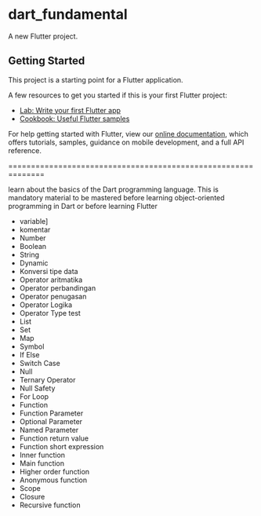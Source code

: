 # dart_fundamental

A new Flutter project.

## Getting Started

This project is a starting point for a Flutter application.

A few resources to get you started if this is your first Flutter project:

- [Lab: Write your first Flutter app](https://flutter.dev/docs/get-started/codelab)
- [Cookbook: Useful Flutter samples](https://flutter.dev/docs/cookbook)

For help getting started with Flutter, view our
[online documentation](https://flutter.dev/docs), which offers tutorials,
samples, guidance on mobile development, and a full API reference.


==============================================================


learn about the basics of the Dart programming language. This is mandatory material to be mastered before learning object-oriented programming in Dart or before learning Flutter

- variable]
- komentar
- Number
- Boolean
- String
- Dynamic
- Konversi tipe data
- Operator aritmatika
- Operator perbandingan
- Operator penugasan
- Operator Logika
- Operator Type test
- List
- Set
- Map
- Symbol
- If Else
- Switch Case
- Null
- Ternary Operator
- Null Safety
- For Loop
- Function
- Function Parameter
- Optional Parameter
- Named Parameter
- Function return value
- Function short expression
- Inner function
- Main function
- Higher order function
- Anonymous function
- Scope
- Closure
- Recursive function



